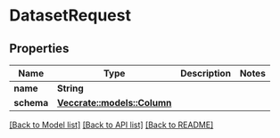 # DatasetRequest

## Properties

Name | Type | Description | Notes
------------ | ------------- | ------------- | -------------
**name** | **String** |  | 
**schema** | [**Vec<crate::models::Column>**](Column.md) |  | 

[[Back to Model list]](../README.md#documentation-for-models) [[Back to API list]](../README.md#documentation-for-api-endpoints) [[Back to README]](../README.md)


